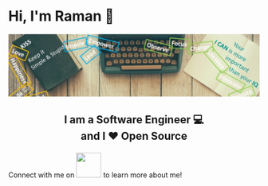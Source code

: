 # Hi, I'm Raman 👋

<img src="https://github.com/ramanpreetSinghKhinda/ramanpreetSinghKhinda/blob/master/banner.jpeg" alt="banner">

## <p align="center">I am a Software Engineer 💻</br>and I ❤️ Open Source</br></p>

Connect with me on [<img src="https://github.com/ramanpreetSinghKhinda/CSE_535_Multilingual_Search_System/blob/master/Resources/linkedin.png" height="50" width="50">](https://www.linkedin.com/in/ramanpreetSinghKhinda) to learn more about me!

<!--
**ramanpreetSinghKhinda/ramanpreetSinghKhinda** is a ✨ _special_ ✨ repository because its `README.md` (this file) appears on your GitHub profile.

Here are some ideas to get you started:

- 🔭 I’m currently working on ...
- 🌱 I’m currently learning ...
- 👯 I’m looking to collaborate on ...
- 🤔 I’m looking for help with ...
- 💬 Ask me about ...
- 📫 How to reach me: ...
- 😄 Pronouns: ...
- ⚡ Fun fact: ...
-->
